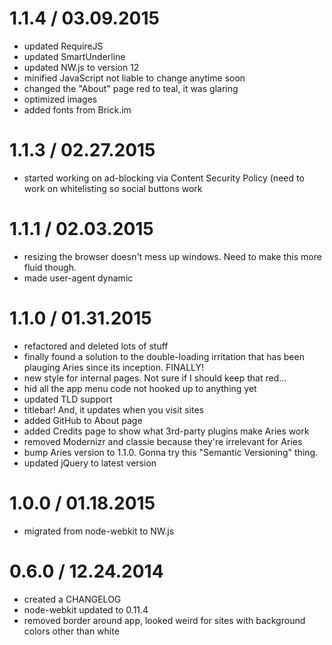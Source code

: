 1.1.4 / 03.09.2015
==================
* updated RequireJS
* updated SmartUnderline
* updated NW.js to version 12
* minified JavaScript not liable to change anytime soon
* changed the "About" page red to teal, it was glaring
* optimized images
* added fonts from Brick.im



1.1.3 / 02.27.2015
==================
* started working on ad-blocking via Content Security Policy (need to work on whitelisting so social buttons work



1.1.1 / 02.03.2015
==================
* resizing the browser doesn't mess up windows. Need to make this more fluid though.
* made user-agent dynamic



1.1.0 / 01.31.2015
==================
* refactored and deleted lots of stuff
* finally found a solution to the double-loading irritation that has been plauging Aries since its inception. FINALLY!
* new style for internal pages. Not sure if I should keep that red...
* hid all the app menu code not hooked up to anything yet
* updated TLD support
* titlebar! And, it updates when you visit sites
* added GitHub to About page
* added Credits page to show what 3rd-party plugins make Aries work
* removed Modernizr and classie because they're irrelevant for Aries
* bump Aries version to 1.1.0. Gonna try this "Semantic Versioning" thing.
* updated jQuery to latest version



1.0.0 / 01.18.2015
==================
* migrated from node-webkit to NW.js



0.6.0 / 12.24.2014
==================
* created a CHANGELOG
* node-webkit updated to 0.11.4
* removed border around app, looked weird for sites with background colors other than white